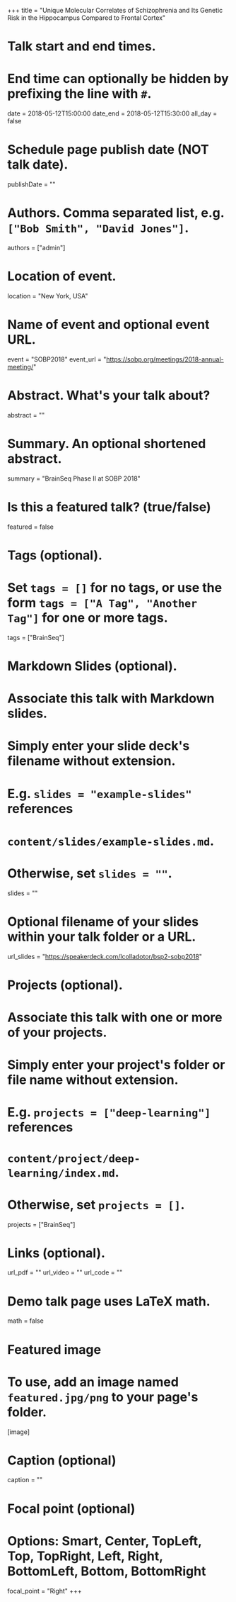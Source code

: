 +++
title = "Unique Molecular Correlates of Schizophrenia and Its Genetic Risk in the Hippocampus Compared to Frontal Cortex"

# Talk start and end times.
#   End time can optionally be hidden by prefixing the line with `#`.
date = 2018-05-12T15:00:00
date_end = 2018-05-12T15:30:00
all_day = false

# Schedule page publish date (NOT talk date).
publishDate = ""

# Authors. Comma separated list, e.g. `["Bob Smith", "David Jones"]`.
authors = ["admin"]

# Location of event.
location = "New York, USA"

# Name of event and optional event URL.
event = "SOBP2018"
event_url = "https://sobp.org/meetings/2018-annual-meeting/"

# Abstract. What's your talk about?
abstract = ""

# Summary. An optional shortened abstract.
summary = "BrainSeq Phase II at SOBP 2018"

# Is this a featured talk? (true/false)
featured = false

# Tags (optional).
#   Set `tags = []` for no tags, or use the form `tags = ["A Tag", "Another Tag"]` for one or more tags.
tags = ["BrainSeq"]

# Markdown Slides (optional).
#   Associate this talk with Markdown slides.
#   Simply enter your slide deck's filename without extension.
#   E.g. `slides = "example-slides"` references 
#   `content/slides/example-slides.md`.
#   Otherwise, set `slides = ""`.
slides = ""

# Optional filename of your slides within your talk folder or a URL.
url_slides = "https://speakerdeck.com/lcolladotor/bsp2-sobp2018"

# Projects (optional).
#   Associate this talk with one or more of your projects.
#   Simply enter your project's folder or file name without extension.
#   E.g. `projects = ["deep-learning"]` references 
#   `content/project/deep-learning/index.md`.
#   Otherwise, set `projects = []`.
projects = ["BrainSeq"]

# Links (optional).
url_pdf = ""
url_video = ""
url_code = ""

# Demo talk page uses LaTeX math.
math = false

# Featured image
# To use, add an image named `featured.jpg/png` to your page's folder. 
[image]
  # Caption (optional)
  caption = ""

  # Focal point (optional)
  # Options: Smart, Center, TopLeft, Top, TopRight, Left, Right, BottomLeft, Bottom, BottomRight
  focal_point = "Right"
+++

<script async class="speakerdeck-embed" data-id="daaac8feff0740b8982e33653da54689" data-ratio="1.29456384323641" src="//speakerdeck.com/assets/embed.js"></script>


